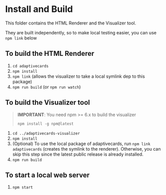 # Install and Build

This folder contains the HTML Renderer and the Visualizer tool.

They are built independently, so to make local testing easier, you can use `npm link` below

## To build the HTML Renderer

1. `cd adaptivecards`
1. `npm install`
1. `npm link` (allows the visualizer to take a local symlink dep to this package)
1. `npm run build` (or `npm run watch`)

## To build the Visualizer tool

> **IMPORTANT**: You need npm >= 6.x to build the visualizer
>
> `npm install -g npm@latest`

1. `cd ../adaptivecards-visualizer`
1. `npm install`
1. (Optional) To use the local package of adaptivecards, run `npm link adaptivecards` (creates the symlink to the renderer). Otherwise, you can skip this step since the latest public release is already installed.
1. `npm run build`

## To start a local web server
1. `npm start`
